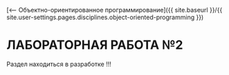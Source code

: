 [⟵ Объектно-ориентированное программирование]({{ site.baseurl }}/{{ site.user-settings.pages.disciplines.object-oriented-programming }})

# ЛАБОРАТОРНАЯ РАБОТА №2

Раздел находиться в разработке !!!
